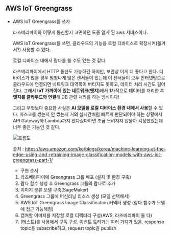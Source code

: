 <h2>AWS IoT Greengrass</h2>

- AWS IoT Greengrass를 쓰자

  라즈베리파이와 어떻게 통신할지 고민하던 도중 알게 된 aws 서비스이다.

  AWS IoT Greengrass를 쓰면, 클라우드의 기능을 로컬 디바이스로 확장시켜(옮겨서?) 사용할 수 있다.

  로컬 디바이스 내에서 람다를 쓸 수도 있는 것 같다.

  라즈베리파이에서 HTTP 통신도 가능하긴 하지만, 보안상 이게 더 좋다고 한다. 디바이스가 많을 경우 엄청나게 많은 센서들이 있는데 이 센서들이 모두 인터넷망으로 클라우드에 연결되면 네트워크 대역폭이 버티지도 못하고, 데이터 처리 시간도 길어진다. 그래서 <b>IoT 가까이에 있는 네트워크(엣지)</b>에서 1차적으로 데이터를 처리한 후 <b>엣지를 클라우드와 연결</b>해 DB 관련 처리를 하는 방식이다!

  그리고 무엇보다 중요한 사실은 <b>AI 모델을 로컬 디바이스 환경 내에서 사용</b>할 수 있다. 마스크를 썼는지 안 썼는지 거의 실시간처럼 빠르게 판단되어야 하는 상황에서 API Gateway와 Lambda까지 왔다갔다하면 조금 느려지지 않을까 걱정했었는데 너무 좋은 기능인 것 같다.

  

  ![흐름도](https://d2908q01vomqb2.cloudfront.net/f6e1126cedebf23e1463aee73f9df08783640400/2018/12/06/1_architecture.jpg)

  

  출처 : https://aws.amazon.com/ko/blogs/korea/machine-learning-at-the-edge-using-and-retraining-image-classification-models-with-aws-iot-greengrass-part-1/

  

  - 구현 순서

  1. 라즈베리파이에 Greengrass 그룹 배포 (설치 및 환경 구축)
  2. 람다 함수 생성 후 Greengrass 그룹의 람다로 추가
  3. 이미지 분류 모델 구축(SageMaker)
  4. Greengrass 그룹에 머신러닝 리소스 생성 (모델 선택해서)
  5. AWS IoT Greengrass Image Classification 커넥터 생성 (람다 함수가 모델에 접근 가능해짐)
  6. 캡쳐할 이미지를 저장할 로컬 디렉터리 구성(AWS, 라즈베리파이 둘 다)
  7. [테스트]를 사용해서 구독 구성. 이벤트 트리거는 여러 가지가 있음. response topic을 subscribe하고, request topic을 publish

